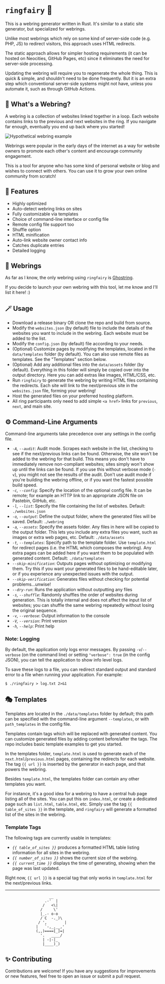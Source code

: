 # `ringfairy` 🧚

This is a webring generator written in Rust. It's similar to a static site generator, but specialized for webrings.  

Unlike most webrings which rely on some kind of server-side code (e.g. PHP, JS) to redirect visitors, this approach uses HTML redirects. 

The static approach allows for simpler hosting requirements (it can be hosted on Neocities, GitHub Pages, etc) since it eliminates the need for server-side processing. 

Updating the webring will require you to regenerate the whole thing. This is quick & simple, and shouldn't need to be done frequently. But it is an extra step which conventional server-side systems might not have, unless you automate it, such as through GitHub Actions. 

## 🔮 What's a Webring?

A webring is a collection of websites linked together in a loop. Each website contains links to the previous and next websites in the ring. If you navigate far enough, eventually you end up back where you started! 

![Hypothetical webring example](https://upload.wikimedia.org/wikipedia/commons/9/97/Webringwork.png)

Webrings were popular in the early days of the internet as a way for website owners to promote each other's content and encourage community engagement. 

This is a tool for anyone who has some kind of personal website or blog and wishes to connect with others. You can use it to grow your own online community from scratch!

## 🔬 Features 

- Highly optimized
- Auto-detect webring links on sites 
- Fully customizable via templates
- Choice of command-line interface or config file
- Remote config file support too
- Shuffle option
- HTML minification
- Auto-link website owner contact info
- Catches duplicate entries
- Detailed logging

## 🔎 Webrings

As far as I know, the only webring using `ringfairy` is [Ghostring](https://ghostring.neocities.org).

If you decide to launch your own webring with this tool, let me know and I'll list it here! :) 

## 🪄 Usage

- Download a release binary OR clone the repo and build from source. 
- Modify the `websites.json` (by default) file to include the details of the websites you want to include in the webring. Each website must be added to the list.
- Modify the `config.json` (by default) file according to your needs. 
- (Optional) Customize pages by modifying the templates, located in the `data/templates` folder (by default). You can also use remote files as templates. See the "Templates" section below. 
- (Optional) Add any additional files into the `data/assets` folder (by default). Everything in this folder will simply be copied over into the output directory. Here you can add extras like images, HTML/CSS, etc. 
- Run `ringfairy` to generate the webring by writing HTML files containing the redirects. Each site will link to the next/previous site in the `websites.json` file, forming your webring!
- Host the generated files on your preferred hosting platform.
- All ring participants only need to add simple `<a href>` links for `previous`, `next`, and main site.

## ⚙️ Command-Line Arguments

Command-line arguments take precedence over any settings in the config file. 

- *`-A`, `--audit`*: Audit mode. Scrapes each website in the list, checking to see if the next/previous links can be found. Otherwise, the site won't be added to the webring for that build. This means you don't have to immediately remove non-compliant websites; sites simply won't show up until the links can be found. If you use this without verbose mode (`-v`), you might not see the results of the audit. Don't use audit mode if you're building the webring offline, or if you want the fastest possible build speed. 
- *`-c`, `--config`*: Specify the location of the optional config file. It can be remote; for example an HTTP link to an appropriate JSON file on Pastebin, GitHub, etc. 
- *`-l`, `--list`*: Specify the file containing the list of websites. Default: `./websites.json`
- *`-o`, `--output`*: Define the output folder, where the generated files will be saved. Default: `./webring`
- *`-a`, `--assets`*: Specify the assets folder. Any files in here will be copied to the output folder. This lets you include any extra files you want, such as images or extra web pages, etc. Default: `./data/assets`
- *`-t`, `--templates`*: Specify path to the template folder. Use `template.html` for redirect pages (i.e. the HTML which composes the webring). Any extra pages can be added here if you want them to be populated with generated content. Default: `./data/templates`
- *`--skip-minification`*: Outputs pages without optimizing or modifying them. Try this if you want your generated files to be hand-editable later, or if you experience any unexpected issues with the output. 
- *`--skip-verification`*: Generates files without checking for potential problems...unwise!
- *`--dry-run`*: Runs the application without outputting any files
- *`-s`, `--shuffle`*: Randomly shuffles the order of websites during generation. This is totally internal and does not affect the input list of websites; you can shuffle the same webring repeatedly without losing the original sequence. 
- *`-v`, `--verbose`*: Output information to the console
- *`-V`, `--version`*: Print version
- *`-h`, `--help`*: Print help

### Note: Logging

By default, the application only logs error messages. By passing `-v`/`--verbose` (on the command line) or setting `"verbose": true` (in the config JSON), you can tell the application to show info level logs. 

To save these logs to a file, you can redirect standard output and standard error to a file when running your application. For example:

```
$ ./ringfairy > log.txt 2>&1
```

## 🎭 Templates

Templates are located in the `./data/templates` folder by default; this path can be specified with the command-line argument `--templates`, or with `path_templates` in the config file.

Templates contain tags which will be replaced with generated content. You can customize generated files by adding content before/after the tags. The repo includes basic template examples to get you started. 

In the templates folder, `template.html` is used to generate each of the `next.html`/`previous.html` pages, containing the redirects for each website. The tag `{{ url }}` is inserted by the generator in each page, and that powers the webring. 

Besides `template.html`, the templates folder can contain any other templates you want. 

For instance, it's a good idea for a webring to have a central hub page listing all of the sites. You can put this on `index.html`, or create a dedicated page such as `list.html`, `table.html`, etc. Simply use the tag `{{ table_of_sites }}` in the template, and `ringfairy` will generate a formatted list of the sites in the webring. 

### Template Tags

The following tags are currently usable in templates: 

- *`{{ table_of_sites }}`* produces a formatted HTML table listing information for all sites in the webring. 
- *`{{ number_of_sites }}`* shows the current size of the webring.
- *`{{ current_time }}`* displays the time of generating, showing when the page was last updated. 

Right now, `{{ url }}` is a special tag that only works in `template.html` for the next/previous links.  

----------------------------

```
                    __
                  .-'  |
                 /   <\|
                /     \'
                |_.- o-o
                / C  -._)\
               / ',        |
              |   `-,_,__,'
              (,,)====[_]=|
                '.   ____/
                 | -|-|_
                 |____)_)
```

## ✨ Contributing

Contributions are welcome! If you have any suggestions for improvements or new features, feel free to open an issue or submit a pull request.
